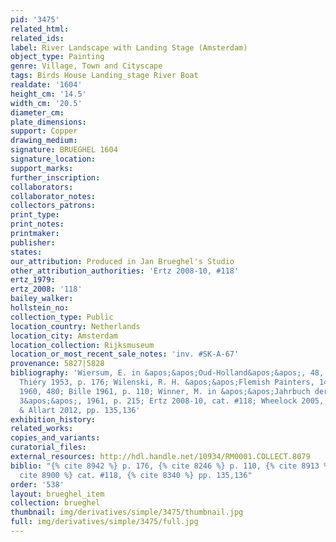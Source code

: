 ```yaml
---
pid: '3475'
related_html: 
related_ids: 
label: River Landscape with Landing Stage (Amsterdam)
object_type: Painting
genre: Village, Town and Cityscape
tags: Birds House Landing_stage River Boat
realdate: '1604'
height_cm: '14.5'
width_cm: '20.5'
diameter_cm: 
plate_dimensions: 
support: Copper
drawing_medium: 
signature: BRUEGHEL 1604
signature_location: 
support_marks: 
further_inscription: 
collaborators: 
collaborator_notes: 
collectors_patrons: 
print_type: 
print_notes: 
printmaker: 
publisher: 
states: 
our_attribution: Produced in Jan Brueghel's Studio
other_attribution_authorities: 'Ertz 2008-10, #118'
ertz_1979: 
ertz_2008: '118'
bailey_walker: 
hollstein_no: 
collection_type: Public
location_country: Netherlands
location_city: Amsterdam
location_collection: Rijksmuseum
location_or_most_recent_sale_notes: 'inv. #SK-A-67'
provenance: 5827|5828
bibliography: 'Wiersum, E. in &apos;&apos;Oud-Holland&apos;&apos;, 48, 1931, p. 211;
  Thiéry 1953, p. 176; Wilenski, R. H. &apos;&apos;Flemish Painters, 1430-1830&apos;&apos;,
  1960, 480; Bille 1961, p. 110; Winner, M. in &apos;&apos;Jahrbuch der Berliner Museen
  3&apos;&apos;, 1961, p. 215; Ertz 2008-10, cat. #118; Wheelock 2005, pp.16; Currie
  & Allart 2012, pp. 135,136'
exhibition_history: 
related_works: 
copies_and_variants: 
curatorial_files: 
external_resources: http://hdl.handle.net/10934/RM0001.COLLECT.8079
biblio: "{% cite 8942 %} p. 176, {% cite 8246 %} p. 110, {% cite 8913 %} p. 215, {%
  cite 8900 %} cat. #118, {% cite 8340 %} pp. 135,136"
order: '538'
layout: brueghel_item
collection: brueghel
thumbnail: img/derivatives/simple/3475/thumbnail.jpg
full: img/derivatives/simple/3475/full.jpg
---
```

